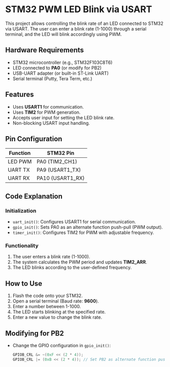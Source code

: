 # STM32 PWM LED Blink via USART

This project allows controlling the blink rate of an LED connected to STM32 via USART. The user can enter a blink rate (1-1000) through a serial terminal, and the LED will blink accordingly using PWM.

## Hardware Requirements
- STM32 microcontroller (e.g., STM32F103C8T6)
- LED connected to **PA0** (or modify for PB2)
- USB-UART adapter (or built-in ST-Link UART)
- Serial terminal (Putty, Tera Term, etc.)

## Features
- Uses **USART1** for communication.
- Uses **TIM2** for PWM generation.
- Accepts user input for setting the LED blink rate.
- Non-blocking USART input handling.

## Pin Configuration
| Function | STM32 Pin |
|----------|----------|
| LED PWM  | PA0 (TIM2_CH1) |
| UART TX  | PA9 (USART1_TX) |
| UART RX  | PA10 (USART1_RX) |

## Code Explanation
### Initialization
- `uart_init()`: Configures USART1 for serial communication.
- `gpio_init()`: Sets PA0 as an alternate function push-pull (PWM output).
- `timer_init()`: Configures TIM2 for PWM with adjustable frequency.

### Functionality
1. The user enters a blink rate (1-1000).
2. The system calculates the PWM period and updates **TIM2_ARR**.
3. The LED blinks according to the user-defined frequency.

## How to Use
1. Flash the code onto your STM32.
2. Open a serial terminal (Baud rate: **9600**).
3. Enter a number between 1-1000.
4. The LED starts blinking at the specified rate.
5. Enter a new value to change the blink rate.

## Modifying for PB2
- Change the GPIO configuration in `gpio_init()`:
  ```c
  GPIOB_CRL &= ~(0xF << (2 * 4));
  GPIOB_CRL |= (0xB << (2 * 4)); // Set PB2 as alternate function push-pull

